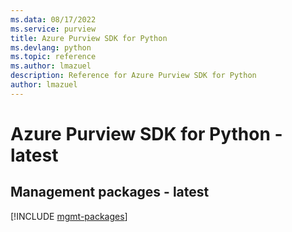 ```yaml
---
ms.data: 08/17/2022
ms.service: purview
title: Azure Purview SDK for Python
ms.devlang: python
ms.topic: reference
ms.author: lmazuel
description: Reference for Azure Purview SDK for Python
author: lmazuel
---
```

# Azure Purview SDK for Python - latest

## Management packages - latest
[!INCLUDE [mgmt-packages](purview-mgmt-index.md)]